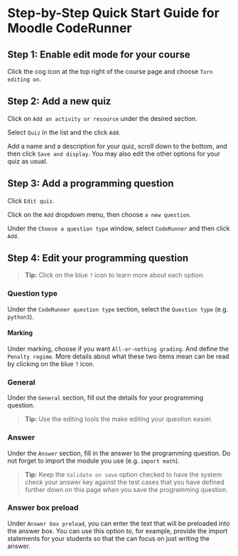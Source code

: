 # Step-by-Step Quick Start Guide for Moodle CodeRunner

## Step 1: Enable edit mode for your course
Click the cog icon at the top right of the course page and choose `Turn editing on`.

## Step 2: Add a new quiz
Click on `Add an activity or resource` under the desired section.

Select `Quiz` in the list and the click `Add`.

Add a name and a description for your quiz, scroll down to the bottom, and then click `Save and display`. You may also edit the other options for your quiz as usual.

## Step 3: Add a programming question
Click `Edit quiz`.

Click on the `Add` dropdown menu, then choose `a new question`.

Under the `Choose a question type` window, select `CodeRunner` and then click `Add`.

## Step 4: Edit your programming question
> **Tip:** Click on the blue `?` icon to learn more about each option.

### Question type
Under the `CodeRunner question type` section, select the `Question type` (e.g. `python3`).

#### Marking
Under marking, choose if you want `All-or-nothing grading`. And define the `Penalty regime`. More details about what these two items mean can be read by clicking on the blue `?` icon.

### General
Under the `General` section, fill out the details for your programming question.

> **Tip:** Use the editing tools the make editing your question easier.

### Answer
Under the `Answer` section, fill in the answer to the programming question. Do not forget to import the module you use (e.g. `import math`).

> **Tip:** Keep the `Validate on save` option checked to have the system check your answer key against the test cases that you have defined further down on this page when you save the programming question.

### Answer box preload
Under `Answer box preload`, you can enter the text that will be preloaded into the answer box. You can use this option to, for example, provide the import statements for your students so that the can focus on just writing the answer.
